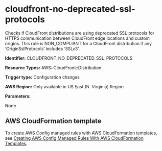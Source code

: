 # cloudfront\-no\-deprecated\-ssl\-protocols<a name="cloudfront-no-deprecated-ssl-protocols"></a>

Checks if CloudFront distributions are using deprecated SSL protocols for HTTPS communication between CloudFront edge locations and custom origins\. This rule is NON\_COMPLIANT for a CloudFront distribution if any ‘OriginSslProtocols’ includes ‘SSLv3’\. 

**Identifier:** CLOUDFRONT\_NO\_DEPRECATED\_SSL\_PROTOCOLS

**Resource Types:** AWS::CloudFront::Distribution

**Trigger type:** Configuration changes

**AWS Region:** Only available in US East \(N\. Virginia\) Region

**Parameters:**

None  

## AWS CloudFormation template<a name="w2aac12c33c15b9c83c17"></a>

To create AWS Config managed rules with AWS CloudFormation templates, see [Creating AWS Config Managed Rules With AWS CloudFormation Templates](aws-config-managed-rules-cloudformation-templates.md)\.